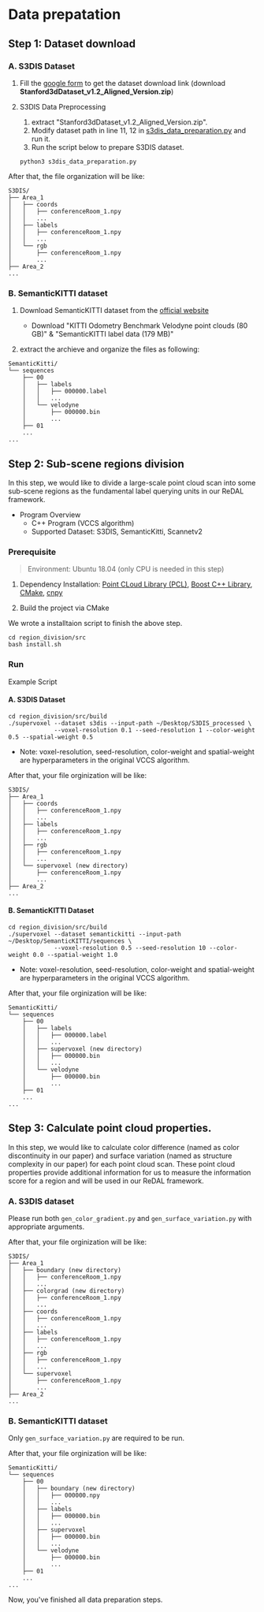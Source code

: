 # Data prepatation

## Step 1: Dataset download

### A. S3DIS Dataset

1. Fill the [google form](https://docs.google.com/forms/d/e/1FAIpQLScDimvNMCGhy_rmBA2gHfDu3naktRm6A8BPwAWWDv-Uhm6Shw/viewform) to get the dataset download link (download **Stanford3dDataset_v1.2_Aligned_Version.zip**)

2. S3DIS Data Preprocessing
    1. extract "Stanford3dDataset_v1.2_Aligned_Version.zip".
    2. Modify dataset path in line 11, 12 in [s3dis\_data\_preparation.py](s3dis_data_preparation.py) and run it.
    3. Run the script below to prepare S3DIS dataset.
    ```shell
    python3 s3dis_data_preparation.py
    ```

After that, the file organization will be like:

```shell
S3DIS/
├── Area_1
│   ├── coords
│   │   ├── conferenceRoom_1.npy
│   │   ...
│   ├── labels
│   │   ├── conferenceRoom_1.npy
│   │   ...
│   └── rgb
│       ├── conferenceRoom_1.npy
│       ...
├── Area_2
...

```

### B. SemanticKITTI dataset

1. Download SemanticKITTI dataset from the [official website](http://www.semantic-kitti.org/dataset.html)
    - Download "KITTI Odometry Benchmark Velodyne point clouds (80 GB)" & "SemanticKITTI label data (179 MB)"

2. extract the archieve and organize the files as following:

```shell
SemanticKitti/
└── sequences
    ├── 00
    │   ├── labels
    │   │   ├── 000000.label
    │   │   ...
    │   └── velodyne
    │       ├── 000000.bin
    │       ...
    ├── 01
    ...
...
```

## Step 2: Sub-scene regions division

In this step, we would like to divide a large-scale point cloud scan into some sub-scene regions as the fundamental label querying units in our ReDAL framework.

- Program Overview
    - C++ Program (VCCS algorithm)
    - Supported Dataset: S3DIS, SemanticKitti, Scannetv2

### Prerequisite

> Environment: Ubuntu 18.04 (only CPU is needed in this step)

1. Dependency Installation: [Point CLoud Library (PCL)](https://pointclouds.org/), [Boost C++ Library](https://www.boost.org/), [CMake](https://cmake.org/), [cnpy](https://github.com/rogersce/cnpy)

2. Build the project via CMake

We wrote a installtaion script to finish the above step.

```shell
cd region_division/src
bash install.sh
```

### Run

Example Script

#### A. S3DIS Dataset

```shell
cd region_division/src/build
./supervoxel --dataset s3dis --input-path ~/Desktop/S3DIS_processed \
             --voxel-resolution 0.1 --seed-resolution 1 --color-weight 0.5 --spatial-weight 0.5
```

- Note: voxel-resolution, seed-resolution, color-weight and spatial-weight are hyperparameters in the original VCCS algorithm.

After that, your file orginization will be like:

```shell
S3DIS/
├── Area_1
│   ├── coords
│   │   ├── conferenceRoom_1.npy
│   │   ...
│   ├── labels
│   │   ├── conferenceRoom_1.npy
│   │   ...
│   ├── rgb
│   │   ├── conferenceRoom_1.npy
│   │   ...
│   └── supervoxel (new directory)
│       ├── conferenceRoom_1.npy
│       ...
├── Area_2
...
```

#### B. SemanticKITTI Dataset

```shell
cd region_division/src/build
./supervoxel --dataset semantickitti --input-path ~/Desktop/SemanticKITTI/sequences \
             --voxel-resolution 0.5 --seed-resolution 10 --color-weight 0.0 --spatial-weight 1.0
```

- Note: voxel-resolution, seed-resolution, color-weight and spatial-weight are hyperparameters in the original VCCS algorithm.

After that, your file orginization will be like:

```shell
SemanticKitti/
└── sequences
    ├── 00
    │   ├── labels
    │   │   ├── 000000.label
    │   │   ...
    │   ├── supervoxel (new directory)
    │   │   ├── 000000.bin
    │   │   ...
    │   └── velodyne
    │       ├── 000000.bin
    │       ...
    ├── 01
    ...
...
```

## Step 3: Calculate point cloud properties.

In this step, we would like to calculate color difference (named as color discontinuity in our paper) and surface variation (named as structure complexity in our paper) for each point cloud scan. These point cloud properties provide additional information for us to measure the information score for a region and will be used in our ReDAL framework.

### A. S3DIS dataset

Please run both `gen_color_gradient.py` and `gen_surface_variation.py` with appropriate arguments.

After that, your file orginization will be like:

```shell
S3DIS/
├── Area_1
│   ├── boundary (new directory)
│   │   ├── conferenceRoom_1.npy
│   │   ...
│   ├── colorgrad (new directory)
│   │   ├── conferenceRoom_1.npy
│   │   ...
│   ├── coords
│   │   ├── conferenceRoom_1.npy
│   │   ...
│   ├── labels
│   │   ├── conferenceRoom_1.npy
│   │   ...
│   ├── rgb
│   │   ├── conferenceRoom_1.npy
│   │   ...
│   └── supervoxel
│       ├── conferenceRoom_1.npy
│       ...
├── Area_2
...
```


### B. SemanticKITTI dataset

Only `gen_surface_variation.py` are required to be run.

After that, your file orginization will be like:

```shell
SemanticKitti/
└── sequences
    ├── 00
    │   ├── boundary (new directory)
    │   │   ├── 000000.npy
    │   │   ...
    │   ├── labels
    │   │   ├── 000000.bin
    │   │   ...
    │   ├── supervoxel
    │   │   ├── 000000.bin
    │   │   ...
    │   └── velodyne
    │       ├── 000000.bin
    │       ...
    ├── 01
    ...
...
```

Now, you've finished all data preparation steps.
